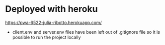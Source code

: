 # Deployed with heroku
https://pwa-6522-julia-ribotto.herokuapp.com/

* client.env and server.env files have been left out of .gitignore file so it is possible to run the project locally